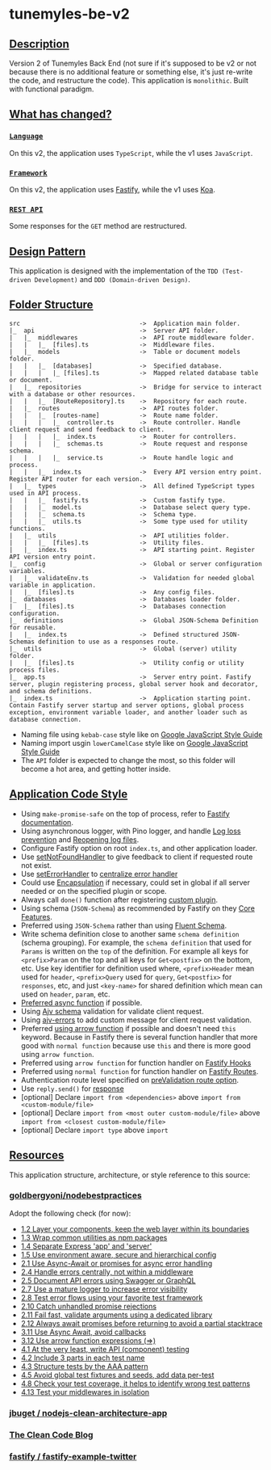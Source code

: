 # tunemyles-be-v2

## [Description](#description)

Version 2 of Tunemyles Back End (not sure if it's supposed to be v2 or not because there is no additional feature or something else, it's just re-write the code, and restructure the code). This application is `monolithic`. Built with functional paradigm.

## [What has changed?](#what-has-changed)

### [`Language`](#language)

On this v2, the application uses `TypeScript`, while the v1 uses `JavaScript`.

### [`Framework`](#framework)

On this v2, the application uses [Fastify](https://www.fastify.io/), while the v1 uses [Koa](https://koajs.com/).

### [`REST API`](#rest-api)

Some responses for the `GET` method are restructured.

## [Design Pattern](#design-pattern)

This application is designed with the implementation of the `TDD (Test-driven Development)` and `DDD (Domain-driven Design)`.

## [Folder Structure](#folder-tructure)

```
src                                 ->  Application main folder.
|_  api                             ->  Server API folder.
|   |_  middlewares                 ->  API route middleware folder.
|   |   |_  [files].ts              ->  Middleware files.
|   |_  models                      ->  Table or document models folder.
|   |   |_  [databases]             ->  Specified database.
|   |   |   |_ [files].ts           ->  Mapped related database table or document.
|   |_  repositories                ->  Bridge for service to interact with a database or other resources.
|   |   |_  [RouteRepository].ts    ->  Repository for each route.
|   |_  routes                      ->  API routes folder.
|   |   |_  [routes-name]           ->  Route name folder.
|   |   |   |_  controller.ts       ->  Route controller. Handle client request and send feedback to client.
|   |   |   |_  index.ts            ->  Router for controllers.
|   |   |   |_  schemas.ts          ->  Route request and response schema.
|   |   |   |_  service.ts          ->  Route handle logic and process.
|   |   |_  index.ts                ->  Every API version entry point. Register API router for each version.
|   |_  types                       ->  All defined TypeScript types used in API process.
|   |   |_  fastify.ts              ->  Custom fastify type.
|   |   |_  model.ts                ->  Database select query type.
|   |   |_  schema.ts               ->  Schema type.
|   |   |_  utils.ts                ->  Some type used for utility functions.
|   |_  utils                       ->  API utilities folder.
|   |   |_  [files].ts              ->  Utility files.
|   |_  index.ts                    ->  API starting point. Register API version entry point.
|_  config                          ->  Global or server configuration variables.
|   |_  validateEnv.ts              ->  Validation for needed global variable in application.
|   |_  [files].ts                  ->  Any config files.
|_  databases                       ->  Databases loader folder.
|   |_  [files].ts                  ->  Databases connection configuration.
|_  definitions                     ->  Global JSON-Schema Definition for reusable.
|   |_  index.ts                    ->  Defined structured JSON-Schemas definition to use as a responses route.
|_  utils                           ->  Global (server) utility folder.
|   |_  [files].ts                  ->  Utility config or utility process files.
|_  app.ts                          ->  Server entry point. Fastify server, plugin registering process, global server hook and decorator, and schema definitions.
|_  index.ts                        ->  Application starting point. Contain Fastify server startup and server options, global process exception, environment variable loader, and another loader such as database connection.

```

-   Naming file using `kebab-case` style like on [Google JavaScript Style Guide](https://google.github.io/styleguide/jsguide.html#file-name)
-   Naming import usgin `lowerCamelCase` style like on [Google JavaScript Style Guide](https://google.github.io/styleguide/jsguide.html#file-es-modules)
-   The `API` folder is expected to change the most, so this folder will become a hot area, and getting hotter inside.

## [Application Code Style](#code-style)

-   Using `make-promise-safe` on the top of process, refer to [Fastify documentation](https://www.fastify.io/docs/latest/Getting-Started/#your-first-server).
-   Using asynchronous logger, with Pino logger, and handle [Log loss prevention](https://getpino.io/#/docs/asynchronous?id=log-loss-prevention) and [Reopening log files](https://getpino.io/#/docs/help?id=reopening-log-files).
-   Configure Fastify option on root `index.ts`, and other application loader.
-   Use [setNotFoundHandler](https://www.fastify.io/docs/latest/Server/#setnotfoundhandler) to give feedback to client if requested route not exist.
-   Use [setErrorHandler](https://www.fastify.io/docs/latest/Server/#seterrorhandler) to [centralize error handler](https://github.com/goldbergyoni/nodebestpractices#-24-handle-errors-centrally-not-within-a-middleware)
-   Could use [Encapsulation](https://www.fastify.io/docs/latest/Encapsulation/) if necessary, could set in global if all server needed or on the specified plugin or scope.
-   Always call `done()` function after registering [custom plugin](https://www.fastify.io/docs/latest/Plugins/).
-   Using schema (`JSON-Schema`) as recommended by Fastify on they [Core Features](https://www.fastify.io/).
-   Preferred using `JSON-Schema` rather than using [Fluent Schema](https://www.fastify.io/docs/latest/Fluent-Schema/).
-   Write schema definition close to another same `schema definition` (schema grouping). For example, the `schema definition` that used for `Params` is written on the `top` of the definition. For example all keys for `<prefix>Param` on the top and all keys for `Get<postfix>` on the bottom, etc. Use key identifier for definition used where, `<prefix>Header` mean used for `header`, `<prefix>Query` used for `query`, `Get<postfix>` for `responses`, etc, and just `<key-name>` for shared definition which mean can used on `header`, `param`, etc.
-   [Preferred async function](https://github.com/goldbergyoni/nodebestpractices#-311-use-async-await-avoid-callbacks) if possible.
-   Using [Ajv schema](https://www.fastify.io/docs/latest/Fluent-Schema/) validation for validate client request.
-   Using [ajv-errors](https://www.fastify.io/docs/latest/Validation-and-Serialization/#schemaerrorformatter) to add custom message for client request validation.
-   Preferred [using arrow function](https://github.com/goldbergyoni/nodebestpractices#-312-use-arrow-function-expressions-) if possible and doesn't need `this` keyword. Because in Fastify there is several function handler that more good with `normal function` because use `this` and there is more good using `arrow function`.
-   Preferred using `arrow function` for function handler on [Fastify Hooks](https://www.fastify.io/docs/latest/Hooks/.#preparsing)
-   Preferred using `normal function` for function handler on [Fastify Routes](https://www.fastify.io/docs/latest/Routes/).
-   Authentication route level specified on [preValidation route option](https://www.fastify.io/docs/latest/Routes/).
-   Use `reply.send()` for [response](https://www.fastify.io/docs/latest/Routes/#async-await)
-   [optional] Declare `import from <dependencies>` above `import from <custom-module/file>`
-   [optional] Declare `import from <most outer custom-module/file>` above `import from <closest custom-module/file>`
-   [optional] Declare `import type` above `import`

## [Resources](#resources)

This application structure, architecture, or style reference to this source:

### [goldbergyoni/nodebestpractices](https://github.com/goldbergyoni/nodebestpractices#4-testing-and-overall-quality-practices)

Adopt the following check (for now):

-   [1.2 Layer your components, keep the web layer within its boundaries](https://github.com/goldbergyoni/nodebestpractices#-12-layer-your-components-keep-the-web-layer-within-its-boundaries)
-   [1.3 Wrap common utilities as npm packages](https://github.com/goldbergyoni/nodebestpractices#-13-wrap-common-utilities-as-npm-packages)
-   [1.4 Separate Express 'app' and 'server'](https://github.com/goldbergyoni/nodebestpractices#-14-separate-express-app-and-server)
-   [1.5 Use environment aware, secure and hierarchical config](https://github.com/goldbergyoni/nodebestpractices#-15-use-environment-aware-secure-and-hierarchical-config)
-   [2.1 Use Async-Await or promises for async error handling](https://github.com/goldbergyoni/nodebestpractices#-21-use-async-await-or-promises-for-async-error-handling)
-   [2.4 Handle errors centrally, not within a middleware](https://github.com/goldbergyoni/nodebestpractices#-24-handle-errors-centrally-not-within-a-middleware)
-   [2.5 Document API errors using Swagger or GraphQL](https://github.com/goldbergyoni/nodebestpractices#-25-document-api-errors-using-swagger-or-graphql)
-   [2.7 Use a mature logger to increase error visibility](https://github.com/goldbergyoni/nodebestpractices#-27-use-a-mature-logger-to-increase-error-visibility)
-   [2.8 Test error flows using your favorite test framework](https://github.com/goldbergyoni/nodebestpractices#-27-use-a-mature-logger-to-increase-error-visibility)
-   [2.10 Catch unhandled promise rejections](https://github.com/goldbergyoni/nodebestpractices#-27-use-a-mature-logger-to-increase-error-visibility)
-   [2.11 Fail fast, validate arguments using a dedicated library](https://github.com/goldbergyoni/nodebestpractices#-27-use-a-mature-logger-to-increase-error-visibility)
-   [2.12 Always await promises before returning to avoid a partial stacktrace](https://github.com/goldbergyoni/nodebestpractices#-27-use-a-mature-logger-to-increase-error-visibility)
-   [3.11 Use Async Await, avoid callbacks](https://github.com/goldbergyoni/nodebestpractices#-311-use-async-await-avoid-callbacks)
-   [3.12 Use arrow function expressions (=>)](https://github.com/goldbergyoni/nodebestpractices#-312-use-arrow-function-expressions-)
-   [4.1 At the very least, write API (component) testing](https://github.com/goldbergyoni/nodebestpractices#-41-at-the-very-least-write-api-component-testing)
-   [4.2 Include 3 parts in each test name](https://github.com/goldbergyoni/nodebestpractices#-42-include-3-parts-in-each-test-name)
-   [4.3 Structure tests by the AAA pattern](https://github.com/goldbergyoni/nodebestpractices#-43-structure-tests-by-the-aaa-pattern)
-   [4.5 Avoid global test fixtures and seeds, add data per-test](https://github.com/goldbergyoni/nodebestpractices#-45-avoid-global-test-fixtures-and-seeds-add-data-per-test)
-   [4.8 Check your test coverage, it helps to identify wrong test patterns](https://github.com/goldbergyoni/nodebestpractices#-48-check-your-test-coverage-it-helps-to-identify-wrong-test-patterns)
-   [4.13 Test your middlewares in isolation](https://github.com/goldbergyoni/nodebestpractices#-413-test-your-middlewares-in-isolation)

### [jbuget / nodejs-clean-architecture-app](https://github.com/jbuget/nodejs-clean-architecture-app)

### [The Clean Code Blog](https://blog.cleancoder.com/uncle-bob/2012/08/13/the-clean-architecture.html)

### [fastify / fastify-example-twitter](https://github.com/fastify/fastify-example-twitter)
